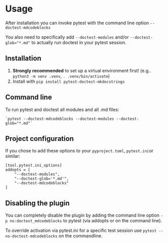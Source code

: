 # Usage

After installation you can invoke pytest with the command line option `--doctest-mdcodeblocks`

You also need to specifically add `--doctest-modules` and/or `--doctest-glob="*.md"` to actually run doctest in your pytest session.


## Installation

1. **Strongly recommended** to set up a virtual environment first! (e.g.. `python3 -m venv .venv`, `. .venv/bin/activate`)
1. Install with `pip install pytest-doctest-mkdocstrings`


## Command line

To run pytest and doctest all modules and all .md files:

```
`pytest --doctest-mdcodeblocks --doctest-modules --doctest-glob="*.md"`
```

## Project configuration

If you chose to add these options to your `pyproject.toml`, `pytest.ini`or similar:

```
[tool.pytest.ini_options]
addopts = [
    "--doctest-modules",
    "--doctest-glob='*.md'",
    "--doctest-mdcodeblocks"
]
```

## Disabling the plugin

You can completely disable the plugin by adding the command line option `-p no:doctest_mdcodeblocks` to pytest (via addopts or on the command line).

To override activation via pytest.ini for a specific test session use `pytest --no-doctest-mdcodeblocks` on the commandline.